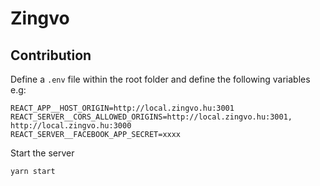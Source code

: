 # Zingvo

## Contribution
Define a `.env` file within the root folder and define the following variables e.g:
```
REACT_APP__HOST_ORIGIN=http://local.zingvo.hu:3001
REACT_SERVER__CORS_ALLOWED_ORIGINS=http://local.zingvo.hu:3001, http://local.zingvo.hu:3000
REACT_SERVER__FACEBOOK_APP_SECRET=xxxx
```

Start the server
```
yarn start
```
